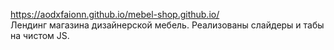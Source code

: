 https://aodxfaionn.github.io/mebel-shop.github.io/
<br>Лендинг магазина дизайнерской мебель. Реализованы слайдеры и табы на чистом JS.
